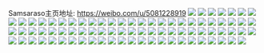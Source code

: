 Samsaraso主页地址: https://weibo.com/u/5081228919 
![](https://wx4.sinaimg.cn/mw2000/005xSjL9gy1h8mdqekpbuj32c0340hdt.jpg) 
![](https://wx4.sinaimg.cn/mw2000/005xSjL9gy1h8mdqfz210j32c03407wi.jpg) 
![](https://wx4.sinaimg.cn/mw2000/005xSjL9gy1h8mdqhtwqmj32c033uhdt.jpg) 
![](https://wx4.sinaimg.cn/mw2000/005xSjL9gy1h8mdqd23ruj32c03407wj.jpg) 
![](https://wx4.sinaimg.cn/mw2000/005xSjL9gy1h8mdqj9eooj32872wanpd.jpg) 
![](https://wx4.sinaimg.cn/mw2000/005xSjL9gy1h8mdr9evd4j32c0340e82.jpg) 
![](https://wx4.sinaimg.cn/mw2000/005xSjL9ly1h8izcv4flrj32c03404qp.jpg) 
![](https://wx4.sinaimg.cn/mw2000/005xSjL9ly1h8izcw5ky9j32c03404qp.jpg) 
![](https://wx4.sinaimg.cn/mw2000/005xSjL9ly1h8izcrs95jj32c03401kx.jpg) 
![](https://wx4.sinaimg.cn/mw2000/005xSjL9ly1h8izcuhbp8j32c033r1kx.jpg) 
![](https://wx4.sinaimg.cn/mw2000/005xSjL9ly1h8izctpgoaj32c033z1kx.jpg) 
![](https://wx4.sinaimg.cn/mw2000/005xSjL9ly1h8izct2c72j32c03407wh.jpg) 
![](https://wx4.sinaimg.cn/mw2000/005xSjL9ly1h8hldewt1xj32c03407wj.jpg) 
![](https://wx4.sinaimg.cn/mw2000/005xSjL9ly1h8hlda86vej31o0280u0x.jpg) 
![](https://wx4.sinaimg.cn/mw2000/005xSjL9ly1h8hle76zzaj32c033zu0y.jpg) 
![](https://wx4.sinaimg.cn/mw2000/005xSjL9ly1h8hle3rugfj32c034a4qt.jpg) 
![](https://wx4.sinaimg.cn/mw2000/005xSjL9gy1h8bwcor9tmj32yo2804qs.jpg) 
![](https://wx4.sinaimg.cn/mw2000/005xSjL9gy1h8bwd1i14kj31o0280u0x.jpg) 
![](https://wx4.sinaimg.cn/mw2000/005xSjL9gy1h7wu8lew4zj32c034j4qr.jpg) 
![](https://wx4.sinaimg.cn/mw2000/005xSjL9gy1h7wu8piyqqj32c0340x6q.jpg) 
![](https://wx4.sinaimg.cn/mw2000/005xSjL9gy1h7wu8jlzaaj32c034iqv6.jpg) 
![](https://wx4.sinaimg.cn/mw2000/005xSjL9gy1h7urwwtxxgj32801o0b29.jpg) 
![](https://wx4.sinaimg.cn/mw2000/005xSjL9gy1h7urz0p28oj32801o0hdt.jpg) 
![](https://wx4.sinaimg.cn/mw2000/005xSjL9gy1h7pme2kwbzj32801o0x6p.jpg) 
![](https://wx4.sinaimg.cn/mw2000/005xSjL9gy1h7i8u6ebqyj32c0340b2a.jpg) 
![](https://wx4.sinaimg.cn/mw2000/005xSjL9gy1h6vnav3ubmj323u35rn25.jpg) 
![](https://wx4.sinaimg.cn/mw2000/005xSjL9gy1h6vnawkjf0j323u35raf8.jpg) 
![](https://wx4.sinaimg.cn/mw2000/005xSjL9gy1h6tsamgapnj323u35sb2a.jpg) 
![](https://wx4.sinaimg.cn/mw2000/005xSjL9gy1h6tsap7r85j323u35r7wi.jpg) 
![](https://wx4.sinaimg.cn/mw2000/005xSjL9gy1h6tsajwao1j322e35sb2a.jpg) 
![](https://wx4.sinaimg.cn/mw2000/005xSjL9gy1h6tsasguldj323u35rqv5.jpg) 
![](https://wx4.sinaimg.cn/mw2000/005xSjL9gy1h6tsahbx8wj323u35snpe.jpg) 
![](https://wx4.sinaimg.cn/mw2000/005xSjL9gy1h6tsaukqkgj323u35saga.jpg) 
![](https://wx4.sinaimg.cn/mw2000/005xSjL9gy1h6tsb0yn2mj337k4tctmj.jpg) 
![](https://wx4.sinaimg.cn/mw2000/005xSjL9gy1h6tsbbgonbj34tc37khdw.jpg) 
![](https://wx4.sinaimg.cn/mw2000/005xSjL9gy1h6tsbiyo6hj337k4tcu10.jpg) 
![](https://wx4.sinaimg.cn/mw2000/005xSjL9gy1h6tsay02uhj337k4tc7wh.jpg) 
![](https://wx4.sinaimg.cn/mw2000/005xSjL9gy1h6tsb48qfdj337k4tc4qt.jpg) 
![](https://wx4.sinaimg.cn/mw2000/005xSjL9gy1h6tsaegswoj337k4tcqv8.jpg) 
![](https://wx4.sinaimg.cn/mw2000/005xSjL9gy1h6tsb87boej337k4tcnph.jpg) 
![](https://wx4.sinaimg.cn/mw2000/005xSjL9gy1h6tsbf9erhj337k4tc4qt.jpg) 
![](https://wx4.sinaimg.cn/mw2000/005xSjL9gy1h6tsbm6t15j337k4tcu10.jpg) 
![](https://wx4.sinaimg.cn/mw2000/005xSjL9gy1h6tsbokk2cj33342bcx24.jpg) 
![](https://wx4.sinaimg.cn/mw2000/005xSjL9gy1h65l0yjarjj31o02804ha.jpg) 
![](https://wx4.sinaimg.cn/mw2000/005xSjL9ly1h66psf1irxj31o0280u0x.jpg) 
![](https://wx4.sinaimg.cn/mw2000/005xSjL9ly1h66pyhimycj301701a0cq.jpg) 
![](https://wx4.sinaimg.cn/mw2000/005xSjL9ly1h66ptt4vxoj31o0280qv5.jpg) 
![](https://wx4.sinaimg.cn/mw2000/005xSjL9ly1h66pttp6btj31o02807bo.jpg) 
![](https://wx4.sinaimg.cn/mw2000/005xSjL9ly1h66pzd1habj30wi1yc75o.jpg) 
![](https://wx4.sinaimg.cn/mw2000/005xSjL9ly1h66ptwcjx1j31o0280hdt.jpg) 
![](https://wx4.sinaimg.cn/mw2000/005xSjL9ly1h66ptrsr76j31o0280ti5.jpg) 
![](https://wx4.sinaimg.cn/mw2000/005xSjL9ly1h66pzdc8y7j30wi1yc75q.jpg) 
![](https://wx4.sinaimg.cn/mw2000/005xSjL9gy1h65l5iqp4cj31o0280wox.jpg) 
![](https://wx4.sinaimg.cn/mw2000/005xSjL9gy1h65l5kwy4cj335s23tkjm.jpg) 
![](https://wx4.sinaimg.cn/mw2000/005xSjL9gy1h65l5lry4tj323r2vwe81.jpg) 
![](https://wx4.sinaimg.cn/mw2000/005xSjL9gy1h65la58zn5j32c0340e81.jpg) 
![](https://wx4.sinaimg.cn/mw2000/005xSjL9gy1h65l5qtyyoj31o0280u0x.jpg) 
![](https://wx4.sinaimg.cn/mw2000/005xSjL9gy1h5bcveu7ikj32c03404qq.jpg) 
![](https://wx4.sinaimg.cn/mw2000/005xSjL9gy1h4cdzt78v8j31o0280npd.jpg) 
![](https://wx4.sinaimg.cn/mw2000/005xSjL9gy1h3cqg6z5sej32c033z7wi.jpg) 
![](https://wx4.sinaimg.cn/mw2000/005xSjL9gy1h3cqg5cc21j32c02w8b29.jpg) 
![](https://wx4.sinaimg.cn/mw2000/005xSjL9gy1h3cqfd2h4dj32c0340npd.jpg) 
![](https://wx4.sinaimg.cn/mw2000/005xSjL9gy1h3cqg8m9h1j32c033zu0x.jpg) 
![](https://wx4.sinaimg.cn/mw2000/005xSjL9gy1h3cqgd4pdnj32c02vf7wi.jpg) 
![](https://wx4.sinaimg.cn/mw2000/005xSjL9gy1h3cqgbw93vj32c033yqv6.jpg) 
![](https://wx4.sinaimg.cn/mw2000/005xSjL9gy1h2qlb4adc4j30u01407nr.jpg) 
![](https://wx4.sinaimg.cn/mw2000/005xSjL9gy1h2qlb0jtrpj30u0140184.jpg) 
![](https://wx4.sinaimg.cn/mw2000/005xSjL9gy1h2qlaxd1haj30mi0u0n5i.jpg) 
![](https://wx4.sinaimg.cn/mw2000/005xSjL9gy1h2qlb3o9jrj30mi0u011f.jpg) 
![](https://wx4.sinaimg.cn/mw2000/005xSjL9gy1h2qlazy7rzj31o0280x6p.jpg) 
![](https://wx4.sinaimg.cn/mw2000/005xSjL9gy1h2qlaz7wzhj30mi0u07b8.jpg) 
![](https://wx4.sinaimg.cn/mw2000/005xSjL9gy1h2ix4qlcuwj32c035dkjn.jpg) 
![](https://wx4.sinaimg.cn/mw2000/005xSjL9gy1h2ix4xj1mcj32c033zkjn.jpg) 
![](https://wx4.sinaimg.cn/mw2000/005xSjL9ly1h1uk5s8ysgj32c033zhdt.jpg) 
![](https://wx4.sinaimg.cn/mw2000/005xSjL9ly1h1uk5xzoikj30u0140jwv.jpg) 
![](https://wx4.sinaimg.cn/mw2000/005xSjL9ly1h1uk5utfxbj32bd35skjm.jpg) 
![](https://wx4.sinaimg.cn/mw2000/005xSjL9ly1h1uk5ydkh7j30u0140n2h.jpg) 
![](https://wx4.sinaimg.cn/mw2000/005xSjL9gy1h1t4oxxi0fj32c033zkjm.jpg) 
![](https://wx4.sinaimg.cn/mw2000/005xSjL9gy1h1t4ozo47pj32c033zkjm.jpg) 
![](https://wx4.sinaimg.cn/mw2000/005xSjL9gy1h1t4p140bcj32c0345x6q.jpg) 
![](https://wx4.sinaimg.cn/mw2000/005xSjL9gy1h1t4p461phj32bi35s7wj.jpg) 
